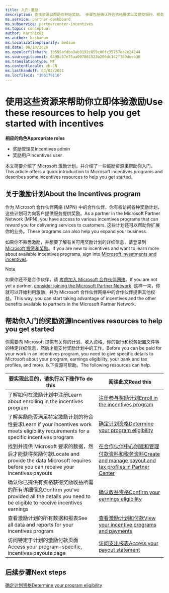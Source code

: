 ```yaml
---
title: 入门-激励
description: 查找资源以帮助你开始奖励。 步骤包括确认符合资格要求以及提交银行、税务和付出详细信息。
ms.service: partner-dashboard
ms.subservice: partnercenter-incentives
ms.topic: conceptual
author: Karthic83
ms.author: kashanum
ms.localizationpriority: medium
ms.date: 08/10/2020
ms.openlocfilehash: 1b595afdba9ab9192c859c00fc35757ea2e24244
ms.sourcegitcommit: 6498c57e75aa097861523b206dc142f789deeb36
ms.translationtype: MT
ms.contentlocale: zh-CN
ms.lasthandoff: 04/02/2021
ms.locfileid: "106179116"
---
```

# <a name="use-these-resources-to-help-you-get-started-with-incentives"></a><span data-ttu-id="2e82c-104">使用这些资源来帮助你立即体验激励</span><span class="sxs-lookup"><span data-stu-id="2e82c-104">Use these resources to help you get started with incentives</span></span>

<span data-ttu-id="2e82c-105">**相应的角色**</span><span class="sxs-lookup"><span data-stu-id="2e82c-105">**Appropriate roles**</span></span>

- <span data-ttu-id="2e82c-106">奖励管理员</span><span class="sxs-lookup"><span data-stu-id="2e82c-106">Incentives admin</span></span>
- <span data-ttu-id="2e82c-107">奖励用户</span><span class="sxs-lookup"><span data-stu-id="2e82c-107">Incentives user</span></span>

<span data-ttu-id="2e82c-108">本文简要介绍了 Microsoft 激励计划，并介绍了一些鼓励资源来帮助你入门。</span><span class="sxs-lookup"><span data-stu-id="2e82c-108">This article offers a quick introduction to Microsoft incentives programs and describes some incentives resources to help you get started.</span></span>

## <a name="about-the-incentives-program"></a><span data-ttu-id="2e82c-109">关于激励计划</span><span class="sxs-lookup"><span data-stu-id="2e82c-109">About the Incentives program</span></span>

<span data-ttu-id="2e82c-110">作为 Microsoft 合作伙伴网络 (MPN) 中的合作伙伴，你有权访问各种奖励计划，这些计划可为向客户提供服务提供奖励。</span><span class="sxs-lookup"><span data-stu-id="2e82c-110">As a partner in the Microsoft Partner Network (MPN), you have access to various incentives programs that can reward you for delivering services to customers.</span></span> <span data-ttu-id="2e82c-111">这些计划还可以帮助你扩展你的业务。</span><span class="sxs-lookup"><span data-stu-id="2e82c-111">These programs can also help you expand your business.</span></span>

<span data-ttu-id="2e82c-112">如果你不熟悉激励，并想要了解有关可用奖励计划的详细信息，请登录到 [Microsoft 投资和奖励](https://partner.microsoft.com/membership/partner-incentives)。</span><span class="sxs-lookup"><span data-stu-id="2e82c-112">If you are new to incentives and want to learn more about available incentives programs, sign into [Microsoft investments and incentives](https://partner.microsoft.com/membership/partner-incentives).</span></span>

> [!NOTE]
> <span data-ttu-id="2e82c-113">如果你还不是合作伙伴，请 [考虑加入 Microsoft 合作伙伴网络](https://partner.microsoft.com/membership)。</span><span class="sxs-lookup"><span data-stu-id="2e82c-113">If you are not yet a partner, [consider joining the Microsoft Partner Network](https://partner.microsoft.com/membership).</span></span> <span data-ttu-id="2e82c-114">这样一来，你就可以开始利用激励，并为 Microsoft 合作伙伴网络中的合作伙伴提供其他权益。</span><span class="sxs-lookup"><span data-stu-id="2e82c-114">This way, you can start taking advantage of incentives and the other benefits available to partners in the Microsoft Partner Network.</span></span>  

## <a name="incentives-resources-to-help-you-get-started"></a><span data-ttu-id="2e82c-115">帮助你入门的奖励资源</span><span class="sxs-lookup"><span data-stu-id="2e82c-115">Incentives resources to help you get started</span></span>

<span data-ttu-id="2e82c-116">你需要向 Microsoft 提供有关你的计划、收入资格、你的银行和税务配置文件等的特定详细信息，然后才能支付奖励计划中的工作。</span><span class="sxs-lookup"><span data-stu-id="2e82c-116">Before you can be paid for your work in an incentives program, you need to give specific details to Microsoft about your program, earnings eligibility, your bank and tax profiles, and more.</span></span> <span data-ttu-id="2e82c-117">以下资源可帮助。</span><span class="sxs-lookup"><span data-stu-id="2e82c-117">The following resources can help.</span></span>

|  <span data-ttu-id="2e82c-118">**要实现此目的，请执行以下操作**</span><span class="sxs-lookup"><span data-stu-id="2e82c-118">**To do this**</span></span>  |  <span data-ttu-id="2e82c-119">**阅读此文**</span><span class="sxs-lookup"><span data-stu-id="2e82c-119">**Read this**</span></span>  |
|--------------|-----------|
| <span data-ttu-id="2e82c-120">了解如何在激励计划中注册</span><span class="sxs-lookup"><span data-stu-id="2e82c-120">Learn about enrolling in the incentives program</span></span> | [<span data-ttu-id="2e82c-121">注册参与奖励计划</span><span class="sxs-lookup"><span data-stu-id="2e82c-121">Enroll in the incentives program</span></span>](incentives-enroll.md)  |
| <span data-ttu-id="2e82c-122">了解奖励能否满足特定激励计划的符合性要求</span><span class="sxs-lookup"><span data-stu-id="2e82c-122">Learn if your incentives work meets eligibility requirements for a specific incentives program</span></span> | [<span data-ttu-id="2e82c-123">确定计划资格</span><span class="sxs-lookup"><span data-stu-id="2e82c-123">Determine your program eligibility</span></span>](incentives-determined-your-program-eligibility.md)  |
| <span data-ttu-id="2e82c-124">找到并提供 Microsoft 要求的数据，然后才能获得奖励付款</span><span class="sxs-lookup"><span data-stu-id="2e82c-124">Locate and provide the data Microsoft requires before you can receive your incentives payouts</span></span> | [<span data-ttu-id="2e82c-125">在合作伙伴中心创建和管理付款资料和税务资料</span><span class="sxs-lookup"><span data-stu-id="2e82c-125">Create and manage payout and tax profiles in Partner Center</span></span>](incentives-create-and-manage-your-payout-and-tax-profiles.md)  |
| <span data-ttu-id="2e82c-126">确认你已提供有资格获得奖励收益所需的所有详细信息</span><span class="sxs-lookup"><span data-stu-id="2e82c-126">Confirm you’ve provided all the details you need to be eligible to receive incentives earnings</span></span> | [<span data-ttu-id="2e82c-127">确认收益资格</span><span class="sxs-lookup"><span data-stu-id="2e82c-127">Confirm your earnings eligibility</span></span>](incentives-confirm-your-earnings-eligibility.md)  |
| <span data-ttu-id="2e82c-128">查看激励计划的所有数据和报表</span><span class="sxs-lookup"><span data-stu-id="2e82c-128">See all data and reports for your incentives program</span></span> | [<span data-ttu-id="2e82c-129">查看激励计划和付款</span><span class="sxs-lookup"><span data-stu-id="2e82c-129">View your incentive programs and payments</span></span>](understand-incentive-payouts.md)  |
| <span data-ttu-id="2e82c-130">访问特定于计划的激励付款页面</span><span class="sxs-lookup"><span data-stu-id="2e82c-130">Access your program-specific, incentives payouts page</span></span> | [<span data-ttu-id="2e82c-131">访问支出报表</span><span class="sxs-lookup"><span data-stu-id="2e82c-131">Access your payout statement</span></span>](payout-statement.md)  |

## <a name="next-steps"></a><span data-ttu-id="2e82c-132">后续步骤</span><span class="sxs-lookup"><span data-stu-id="2e82c-132">Next steps</span></span>

[<span data-ttu-id="2e82c-133">确定计划资格</span><span class="sxs-lookup"><span data-stu-id="2e82c-133">Determine your program eligibility</span></span>](incentives-determined-your-program-eligibility.md)
